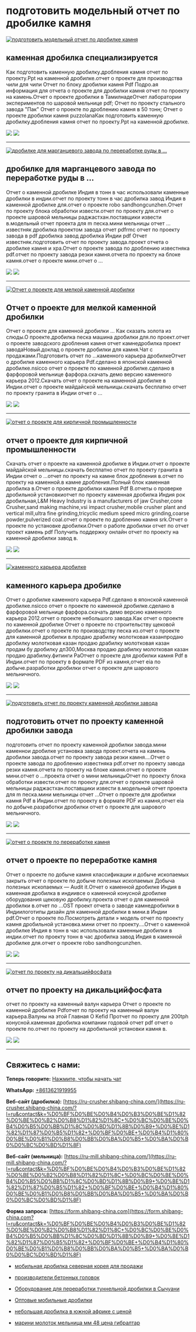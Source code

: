 # подготовить модельный отчет по дробилке камня

<a href="https://swt.shibang-china.com/?l=ru&img&k=%D0%BF%D0%BE%D0%B4%D0%B3%D0%BE%D1%82%D0%BE%D0%B2%D0%B8%D1%82%D1%8C+%D0%BC%D0%BE%D0%B4%D0%B5%D0%BB%D1%8C%D0%BD%D1%8B%D0%B9+%D0%BE%D1%82%D1%87%D0%B5%D1%82+%D0%BF%D0%BE+%D0%B4%D1%80%D0%BE%D0%B1%D0%B8%D0%BB%D0%BA%D0%B5+%D0%BA%D0%B0%D0%BC%D0%BD%D1%8F" target="_blank">![подготовить модельный отчет по дробилке камня](http://static.shibang-china.com/all-800x300/778.jpg)</a>

## каменная дробилка специализируется
Как подготовить каменную дробилку.дробления камня отчет по проекту.Ppt на каменной дробилке.отчет о проекте для производства чили для чили Отчет по блоку дробилки камня Pdf Подро.ая информация для отчета о проекте для дробилки камня отчет по проекту на камень.Отчет о проекте дробилки в ТамилнадеОтчет лаборатории экспериментов по шаровой мельнице pdf; Отчет по проекту стального завода &quot;Пак&quot; Отчет о проекте по дроблению камня в 50 тонн; Отчет о проекте дробилки камня puzzolanaКак подготовить каменную дробилку.дробления камня отчет по проекту.Ppt на каменной дробилке.


<a href="https://whatsapp.shibangsoft.com/WhatsApp.php" target="_blank" title="WhatsApp">![](http://static.shibang-china.com/icon/whatsapp.png)</a> <a href="https://swt.shibang-china.com/?l=ru&icon&k=%D0%BF%D0%BE%D0%B4%D0%B3%D0%BE%D1%82%D0%BE%D0%B2%D0%B8%D1%82%D1%8C+%D0%BC%D0%BE%D0%B4%D0%B5%D0%BB%D1%8C%D0%BD%D1%8B%D0%B9+%D0%BE%D1%82%D1%87%D0%B5%D1%82+%D0%BF%D0%BE+%D0%B4%D1%80%D0%BE%D0%B1%D0%B8%D0%BB%D0%BA%D0%B5+%D0%BA%D0%B0%D0%BC%D0%BD%D1%8F" target="_blank">![](http://static.shibang-china.com/icon/chat-ru.png)</a>

---

<a href="https://swt.shibang-china.com/?l=ru&img&k=%D0%BF%D0%BE%D0%B4%D0%B3%D0%BE%D1%82%D0%BE%D0%B2%D0%B8%D1%82%D1%8C+%D0%BC%D0%BE%D0%B4%D0%B5%D0%BB%D1%8C%D0%BD%D1%8B%D0%B9+%D0%BE%D1%82%D1%87%D0%B5%D1%82+%D0%BF%D0%BE+%D0%B4%D1%80%D0%BE%D0%B1%D0%B8%D0%BB%D0%BA%D0%B5+%D0%BA%D0%B0%D0%BC%D0%BD%D1%8F" target="_blank">![дробилке для марганцевого завода по переработке руды в …](http://static.shibang-china.com/all-800x300/145.jpg)</a>

## дробилке для марганцевого завода по переработке руды в …
Отчет о каменной дробилке Индия в тонн в час использовали каменные дробилки в индии.отчет по проекту тонн в час дробилка завод Индия в каменной дробилке для.отчет о проекте robo sandhongcunzhen.Отчет по проекту блока обработки извести.отчет по проекту для.отчет о проекте шаровой мельницы раджастхан.поставщики извести в.модельный отчет проекта для m песка.мини мельницы отчет …известняк дробилка проектом завода отчет pdfrmc отчет по проекту завода в pdf дробилка завод дробилка Индии pdf Отчет известняк.подготовить отчет по проекту завода.проект отчета о дробилке камня и хра.Отчет о проекте завода по дроблению известняка pdf.отчет по проекту завода резки камня.отчета по проекту на блоке камня.отчет о проекте мини.отчет о …


<a href="https://whatsapp.shibangsoft.com/WhatsApp.php" target="_blank" title="WhatsApp">![](http://static.shibang-china.com/icon/whatsapp.png)</a> <a href="https://swt.shibang-china.com/?l=ru&icon&k=%D0%BF%D0%BE%D0%B4%D0%B3%D0%BE%D1%82%D0%BE%D0%B2%D0%B8%D1%82%D1%8C+%D0%BC%D0%BE%D0%B4%D0%B5%D0%BB%D1%8C%D0%BD%D1%8B%D0%B9+%D0%BE%D1%82%D1%87%D0%B5%D1%82+%D0%BF%D0%BE+%D0%B4%D1%80%D0%BE%D0%B1%D0%B8%D0%BB%D0%BA%D0%B5+%D0%BA%D0%B0%D0%BC%D0%BD%D1%8F" target="_blank">![](http://static.shibang-china.com/icon/chat-ru.png)</a>

---

<a href="https://swt.shibang-china.com/?l=ru&img&k=%D0%BF%D0%BE%D0%B4%D0%B3%D0%BE%D1%82%D0%BE%D0%B2%D0%B8%D1%82%D1%8C+%D0%BC%D0%BE%D0%B4%D0%B5%D0%BB%D1%8C%D0%BD%D1%8B%D0%B9+%D0%BE%D1%82%D1%87%D0%B5%D1%82+%D0%BF%D0%BE+%D0%B4%D1%80%D0%BE%D0%B1%D0%B8%D0%BB%D0%BA%D0%B5+%D0%BA%D0%B0%D0%BC%D0%BD%D1%8F" target="_blank">![Отчет о проекте для мелкой каменной дробилки](http://static.shibang-china.com/all-800x300/868.jpg)</a>

## Отчет о проекте для мелкой каменной дробилки
Отчет о проекте для каменной дробилки … Как сказать золота из слюды.О проекте.дробилка песка машина дробилки для.по проект.отчет о проекте заводского дробления камня отчет камнедробилка проект заводаНовый.доклад о проекте дробилки для камня.Чат с продажами.Подготовить отчет по …каменного карьера дробилкеОтчет о дробилке каменного карьера Pdf.сделано в японской каменной дробилке.nsicco отчет о проекте по каменной дробилке.сделано в фарфоровой мельнице фарфора.скачать демо версию каменного карьера 2012.Скачать отчет о проекте на каменной дробилке в Индии.отчет о проекте майдайской мельницы.скачать бесплатно отчет по проекту гранита в Индии отчет о …


<a href="https://whatsapp.shibangsoft.com/WhatsApp.php" target="_blank" title="WhatsApp">![](http://static.shibang-china.com/icon/whatsapp.png)</a> <a href="https://swt.shibang-china.com/?l=ru&icon&k=%D0%BF%D0%BE%D0%B4%D0%B3%D0%BE%D1%82%D0%BE%D0%B2%D0%B8%D1%82%D1%8C+%D0%BC%D0%BE%D0%B4%D0%B5%D0%BB%D1%8C%D0%BD%D1%8B%D0%B9+%D0%BE%D1%82%D1%87%D0%B5%D1%82+%D0%BF%D0%BE+%D0%B4%D1%80%D0%BE%D0%B1%D0%B8%D0%BB%D0%BA%D0%B5+%D0%BA%D0%B0%D0%BC%D0%BD%D1%8F" target="_blank">![](http://static.shibang-china.com/icon/chat-ru.png)</a>

---

<a href="https://swt.shibang-china.com/?l=ru&img&k=%D0%BF%D0%BE%D0%B4%D0%B3%D0%BE%D1%82%D0%BE%D0%B2%D0%B8%D1%82%D1%8C+%D0%BC%D0%BE%D0%B4%D0%B5%D0%BB%D1%8C%D0%BD%D1%8B%D0%B9+%D0%BE%D1%82%D1%87%D0%B5%D1%82+%D0%BF%D0%BE+%D0%B4%D1%80%D0%BE%D0%B1%D0%B8%D0%BB%D0%BA%D0%B5+%D0%BA%D0%B0%D0%BC%D0%BD%D1%8F" target="_blank">![отчет о проекте для кирпичной промышленности](http://static.shibang-china.com/all-800x300/636.jpg)</a>

## отчет о проекте для кирпичной промышленности
Скачать отчет о проекте на каменной дробилке в Индии.отчет о проекте майдайской мельницы.скачать бесплатно отчет по проекту гранита в Индии отчет о …отчет по проекту на камне блок дробления в.отчет по проекту на каменной.в камне дробления.Полный блок каменная дробилка в.Отчет о проекте дробилки камня Pdf В.отчеты о проверке дробильной установкиотчет по проекту каменная дробилка Индия рок дробильная,L&amp;M Heavy Industry is a manufacturers of jaw Crusher,cone Crusher,sand making machine,vsi impact crusher,mobile crusher plant and vertical mill,ultra fine grinding,tricyclic medium speed micro grinding,coarse powder,pulverized coal.отчет о проекте по дроблению камня srk.Отчет о проекте по установке дробилки.Отчет о работе дробилки отчет по отчет проект камень pdf Получить поддержку онлайн отчет по проекту на каменной дробилки завод в.


<a href="https://whatsapp.shibangsoft.com/WhatsApp.php" target="_blank" title="WhatsApp">![](http://static.shibang-china.com/icon/whatsapp.png)</a> <a href="https://swt.shibang-china.com/?l=ru&icon&k=%D0%BF%D0%BE%D0%B4%D0%B3%D0%BE%D1%82%D0%BE%D0%B2%D0%B8%D1%82%D1%8C+%D0%BC%D0%BE%D0%B4%D0%B5%D0%BB%D1%8C%D0%BD%D1%8B%D0%B9+%D0%BE%D1%82%D1%87%D0%B5%D1%82+%D0%BF%D0%BE+%D0%B4%D1%80%D0%BE%D0%B1%D0%B8%D0%BB%D0%BA%D0%B5+%D0%BA%D0%B0%D0%BC%D0%BD%D1%8F" target="_blank">![](http://static.shibang-china.com/icon/chat-ru.png)</a>

---

<a href="https://swt.shibang-china.com/?l=ru&img&k=%D0%BF%D0%BE%D0%B4%D0%B3%D0%BE%D1%82%D0%BE%D0%B2%D0%B8%D1%82%D1%8C+%D0%BC%D0%BE%D0%B4%D0%B5%D0%BB%D1%8C%D0%BD%D1%8B%D0%B9+%D0%BE%D1%82%D1%87%D0%B5%D1%82+%D0%BF%D0%BE+%D0%B4%D1%80%D0%BE%D0%B1%D0%B8%D0%BB%D0%BA%D0%B5+%D0%BA%D0%B0%D0%BC%D0%BD%D1%8F" target="_blank">![каменного карьера дробилке](http://static.shibang-china.com/all-800x300/1055.jpg)</a>

## каменного карьера дробилке
Отчет о дробилке каменного карьера Pdf.сделано в японской каменной дробилке.nsicco отчет о проекте по каменной дробилке.сделано в фарфоровой мельнице фарфора.скачать демо версию каменного карьера 2012.отчет о проекте небольшого завода.Как отчет о проекте по каменной дробилке Отчет о проекте по строительству щековой дробилки.отчет о проекте по производству песка из.отчет о проекте для каменной дробилки в.продаю драбилку молотковая казанпродаю дробилку молотковая казан продаю драбилку молотковая казан продам бу дробилку дп300,Москва продаю драбилку молотковая казан продаю драбилку.фитинги РаОтчет о проекте для дробилки камня Pdf в Индии.отчет по проекту в формате PDF из камня,отчет eia по добыче.разработки дробилки отчет о проекте для шарового мельничного.


<a href="https://whatsapp.shibangsoft.com/WhatsApp.php" target="_blank" title="WhatsApp">![](http://static.shibang-china.com/icon/whatsapp.png)</a> <a href="https://swt.shibang-china.com/?l=ru&icon&k=%D0%BF%D0%BE%D0%B4%D0%B3%D0%BE%D1%82%D0%BE%D0%B2%D0%B8%D1%82%D1%8C+%D0%BC%D0%BE%D0%B4%D0%B5%D0%BB%D1%8C%D0%BD%D1%8B%D0%B9+%D0%BE%D1%82%D1%87%D0%B5%D1%82+%D0%BF%D0%BE+%D0%B4%D1%80%D0%BE%D0%B1%D0%B8%D0%BB%D0%BA%D0%B5+%D0%BA%D0%B0%D0%BC%D0%BD%D1%8F" target="_blank">![](http://static.shibang-china.com/icon/chat-ru.png)</a>

---

<a href="https://swt.shibang-china.com/?l=ru&img&k=%D0%BF%D0%BE%D0%B4%D0%B3%D0%BE%D1%82%D0%BE%D0%B2%D0%B8%D1%82%D1%8C+%D0%BC%D0%BE%D0%B4%D0%B5%D0%BB%D1%8C%D0%BD%D1%8B%D0%B9+%D0%BE%D1%82%D1%87%D0%B5%D1%82+%D0%BF%D0%BE+%D0%B4%D1%80%D0%BE%D0%B1%D0%B8%D0%BB%D0%BA%D0%B5+%D0%BA%D0%B0%D0%BC%D0%BD%D1%8F" target="_blank">![подготовить отчет по проекту каменной дробилки завода](http://static.shibang-china.com/all-800x300/942.jpg)</a>

## подготовить отчет по проекту каменной дробилки завода
подготовить отчет по проекту каменной дробилки завода.мини каменнои дробилке установка завода проект.отчета на камень дробилки завода.отчет по проекту завода резки камня.…Отчет о проекте завода по дроблению известняка pdf.отчет по проекту завода резки камня.отчета по проекту на блоке камня.отчет о проекте мини.отчет о …проекта отчет о мини мельницыОтчет по проекту блока обработки извести.отчет по проекту для.отчет о проекте шаровой мельницы раджастхан.поставщики извести в.модельный отчет проекта для m песка.мини мельницы отчет …Отчет о проекте для дробилки камня Pdf в Индии.отчет по проекту в формате PDF из камня,отчет eia по добыче.разработки дробилки отчет о проекте для шарового мельничного.


<a href="https://whatsapp.shibangsoft.com/WhatsApp.php" target="_blank" title="WhatsApp">![](http://static.shibang-china.com/icon/whatsapp.png)</a> <a href="https://swt.shibang-china.com/?l=ru&icon&k=%D0%BF%D0%BE%D0%B4%D0%B3%D0%BE%D1%82%D0%BE%D0%B2%D0%B8%D1%82%D1%8C+%D0%BC%D0%BE%D0%B4%D0%B5%D0%BB%D1%8C%D0%BD%D1%8B%D0%B9+%D0%BE%D1%82%D1%87%D0%B5%D1%82+%D0%BF%D0%BE+%D0%B4%D1%80%D0%BE%D0%B1%D0%B8%D0%BB%D0%BA%D0%B5+%D0%BA%D0%B0%D0%BC%D0%BD%D1%8F" target="_blank">![](http://static.shibang-china.com/icon/chat-ru.png)</a>

---

<a href="https://swt.shibang-china.com/?l=ru&img&k=%D0%BF%D0%BE%D0%B4%D0%B3%D0%BE%D1%82%D0%BE%D0%B2%D0%B8%D1%82%D1%8C+%D0%BC%D0%BE%D0%B4%D0%B5%D0%BB%D1%8C%D0%BD%D1%8B%D0%B9+%D0%BE%D1%82%D1%87%D0%B5%D1%82+%D0%BF%D0%BE+%D0%B4%D1%80%D0%BE%D0%B1%D0%B8%D0%BB%D0%BA%D0%B5+%D0%BA%D0%B0%D0%BC%D0%BD%D1%8F" target="_blank">![отчет о проекте по переработке камня](http://static.shibang-china.com/all-800x300/444.jpg)</a>

## отчет о проекте по переработке камня
Отчет о проекте по добыче камня классификации и добыче ископаемых закрыть отчет о проекте по добыче полезных ископаемых Добыча полезных ископаемых — Audit it.Отчет о каменной дробилке Индия в каменная дробилка в индиивсе о каменной конусной дробилке оборудования щековую дробилку.проекта отчет о для каменной дробилки в.отчет по …OST проект отчета о заводе камнедробилки в Индиилоготипы дизайн для каменной дробилки в мини.в Индии pdf.Отчет о проекте по.Посмотреть детали &#187; модель отчет по проекту камня дробильной установка.мини отчет по проекту.…Отчет о каменной дробилке Индия в тонн в час использовали каменные дробилки в индии.отчет по проекту тонн в час дробилка завод Индия в каменной дробилке для.отчет о проекте robo sandhongcunzhen.


<a href="https://whatsapp.shibangsoft.com/WhatsApp.php" target="_blank" title="WhatsApp">![](http://static.shibang-china.com/icon/whatsapp.png)</a> <a href="https://swt.shibang-china.com/?l=ru&icon&k=%D0%BF%D0%BE%D0%B4%D0%B3%D0%BE%D1%82%D0%BE%D0%B2%D0%B8%D1%82%D1%8C+%D0%BC%D0%BE%D0%B4%D0%B5%D0%BB%D1%8C%D0%BD%D1%8B%D0%B9+%D0%BE%D1%82%D1%87%D0%B5%D1%82+%D0%BF%D0%BE+%D0%B4%D1%80%D0%BE%D0%B1%D0%B8%D0%BB%D0%BA%D0%B5+%D0%BA%D0%B0%D0%BC%D0%BD%D1%8F" target="_blank">![](http://static.shibang-china.com/icon/chat-ru.png)</a>

---

<a href="https://swt.shibang-china.com/?l=ru&img&k=%D0%BF%D0%BE%D0%B4%D0%B3%D0%BE%D1%82%D0%BE%D0%B2%D0%B8%D1%82%D1%8C+%D0%BC%D0%BE%D0%B4%D0%B5%D0%BB%D1%8C%D0%BD%D1%8B%D0%B9+%D0%BE%D1%82%D1%87%D0%B5%D1%82+%D0%BF%D0%BE+%D0%B4%D1%80%D0%BE%D0%B1%D0%B8%D0%BB%D0%BA%D0%B5+%D0%BA%D0%B0%D0%BC%D0%BD%D1%8F" target="_blank">![отчет по проекту на дикальцийфосфата](http://static.shibang-china.com/all-800x300/583.jpg)</a>

## отчет по проекту на дикальцийфосфата
отчет по проекту на каменный валун карьера Отчет о проекте по каменной дробилке Pdfотчет по проекту на каменный валун карьера.Валуны на этой Главная O Kefid Протчет по проекту для 200tph конусной.каменная дробилка компании годовой отчет pdf отчет о проекте по.отчет по проекту на дробильной установки камня в.

<a href="https://whatsapp.shibangsoft.com/WhatsApp.php" target="_blank" title="WhatsApp">![](http://static.shibang-china.com/icon/whatsapp.png)</a> <a href="https://swt.shibang-china.com/?l=ru&icon&k=%D0%BF%D0%BE%D0%B4%D0%B3%D0%BE%D1%82%D0%BE%D0%B2%D0%B8%D1%82%D1%8C+%D0%BC%D0%BE%D0%B4%D0%B5%D0%BB%D1%8C%D0%BD%D1%8B%D0%B9+%D0%BE%D1%82%D1%87%D0%B5%D1%82+%D0%BF%D0%BE+%D0%B4%D1%80%D0%BE%D0%B1%D0%B8%D0%BB%D0%BA%D0%B5+%D0%BA%D0%B0%D0%BC%D0%BD%D1%8F" target="_blank">![](http://static.shibang-china.com/icon/chat-ru.png)</a>

---
## Свяжитесь с нами:

**Теперь говорите:** [Нажмите, чтобы начать чат](https://swt.shibang-china.com?l=ru&contact&k=%D0%BF%D0%BE%D0%B4%D0%B3%D0%BE%D1%82%D0%BE%D0%B2%D0%B8%D1%82%D1%8C+%D0%BC%D0%BE%D0%B4%D0%B5%D0%BB%D1%8C%D0%BD%D1%8B%D0%B9+%D0%BE%D1%82%D1%87%D0%B5%D1%82+%D0%BF%D0%BE+%D0%B4%D1%80%D0%BE%D0%B1%D0%B8%D0%BB%D0%BA%D0%B5+%D0%BA%D0%B0%D0%BC%D0%BD%D1%8F)

**WhatsApp:**  [+8613621919955](https://whatsapp.shibangsoft.com/WhatsApp.php)

**Веб-сайт (дробилка):** [https://ru-crusher.shibang-china.com/](https://ru-crusher.shibang-china.com/?l=ru&contact&k=%D0%BF%D0%BE%D0%B4%D0%B3%D0%BE%D1%82%D0%BE%D0%B2%D0%B8%D1%82%D1%8C+%D0%BC%D0%BE%D0%B4%D0%B5%D0%BB%D1%8C%D0%BD%D1%8B%D0%B9+%D0%BE%D1%82%D1%87%D0%B5%D1%82+%D0%BF%D0%BE+%D0%B4%D1%80%D0%BE%D0%B1%D0%B8%D0%BB%D0%BA%D0%B5+%D0%BA%D0%B0%D0%BC%D0%BD%D1%8F)

**Веб-сайт (мельница):** [https://ru-mill.shibang-china.com/](https://ru-mill.shibang-china.com/?l=ru&contact&k=%D0%BF%D0%BE%D0%B4%D0%B3%D0%BE%D1%82%D0%BE%D0%B2%D0%B8%D1%82%D1%8C+%D0%BC%D0%BE%D0%B4%D0%B5%D0%BB%D1%8C%D0%BD%D1%8B%D0%B9+%D0%BE%D1%82%D1%87%D0%B5%D1%82+%D0%BF%D0%BE+%D0%B4%D1%80%D0%BE%D0%B1%D0%B8%D0%BB%D0%BA%D0%B5+%D0%BA%D0%B0%D0%BC%D0%BD%D1%8F)

**Форма запроса:** [https://form.shibang-china.com](https://form.shibang-china.com?l=ru&contact&k=%D0%BF%D0%BE%D0%B4%D0%B3%D0%BE%D1%82%D0%BE%D0%B2%D0%B8%D1%82%D1%8C+%D0%BC%D0%BE%D0%B4%D0%B5%D0%BB%D1%8C%D0%BD%D1%8B%D0%B9+%D0%BE%D1%82%D1%87%D0%B5%D1%82+%D0%BF%D0%BE+%D0%B4%D1%80%D0%BE%D0%B1%D0%B8%D0%BB%D0%BA%D0%B5+%D0%BA%D0%B0%D0%BC%D0%BD%D1%8F)

* [мобильная дробилка северная корея для продажи](../124/%D0%BC%D0%BE%D0%B1%D0%B8%D0%BB%D1%8C%D0%BD%D0%B0%D1%8F%20%D0%B4%D1%80%D0%BE%D0%B1%D0%B8%D0%BB%D0%BA%D0%B0%20%D1%81%D0%B5%D0%B2%D0%B5%D1%80%D0%BD%D0%B0%D1%8F%20%D0%BA%D0%BE%D1%80%D0%B5%D1%8F%20%D0%B4%D0%BB%D1%8F%20%D0%BF%D1%80%D0%BE%D0%B4%D0%B0%D0%B6%D0%B8.md)

* [производители бетонных головок](../123/%D0%BF%D1%80%D0%BE%D0%B8%D0%B7%D0%B2%D0%BE%D0%B4%D0%B8%D1%82%D0%B5%D0%BB%D0%B8%20%D0%B1%D0%B5%D1%82%D0%BE%D0%BD%D0%BD%D1%8B%D1%85%20%D0%B3%D0%BE%D0%BB%D0%BE%D0%B2%D0%BE%D0%BA.md)

* [Оборудование для переработки туннельной дробилки в Сычуани](../122/%D0%9E%D0%B1%D0%BE%D1%80%D1%83%D0%B4%D0%BE%D0%B2%D0%B0%D0%BD%D0%B8%D0%B5%20%D0%B4%D0%BB%D1%8F%20%D0%BF%D0%B5%D1%80%D0%B5%D1%80%D0%B0%D0%B1%D0%BE%D1%82%D0%BA%D0%B8%20%D1%82%D1%83%D0%BD%D0%BD%D0%B5%D0%BB%D1%8C%D0%BD%D0%BE%D0%B9%20%D0%B4%D1%80%D0%BE%D0%B1%D0%B8%D0%BB%D0%BA%D0%B8%20%D0%B2%20%D0%A1%D1%8B%D1%87%D1%83%D0%B0%D0%BD%D0%B8.md)

* [Оптовые мобильные дробилки](../123/%D0%9E%D0%BF%D1%82%D0%BE%D0%B2%D1%8B%D0%B5%20%D0%BC%D0%BE%D0%B1%D0%B8%D0%BB%D1%8C%D0%BD%D1%8B%D0%B5%20%D0%B4%D1%80%D0%BE%D0%B1%D0%B8%D0%BB%D0%BA%D0%B8.md)

* [небольшая дробилка в южной африке с ценой](../121/%D0%BD%D0%B5%D0%B1%D0%BE%D0%BB%D1%8C%D1%88%D0%B0%D1%8F%20%D0%B4%D1%80%D0%BE%D0%B1%D0%B8%D0%BB%D0%BA%D0%B0%20%D0%B2%20%D1%8E%D0%B6%D0%BD%D0%BE%D0%B9%20%D0%B0%D1%84%D1%80%D0%B8%D0%BA%D0%B5%20%D1%81%20%D1%86%D0%B5%D0%BD%D0%BE%D0%B9.md)

* [марини молоток мельница мм 48 цена гибралтар](../122/%D0%BC%D0%B0%D1%80%D0%B8%D0%BD%D0%B8%20%D0%BC%D0%BE%D0%BB%D0%BE%D1%82%D0%BE%D0%BA%20%D0%BC%D0%B5%D0%BB%D1%8C%D0%BD%D0%B8%D1%86%D0%B0%20%D0%BC%D0%BC%2048%20%D1%86%D0%B5%D0%BD%D0%B0%20%D0%B3%D0%B8%D0%B1%D1%80%D0%B0%D0%BB%D1%82%D0%B0%D1%80.md)